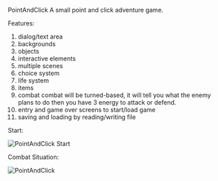 PointAndClick
A small point and click adventure game.

Features:
1. dialog/text area
2. backgrounds
3. objects
4. interactive elements
5. multiple scenes
6. choice system
7. life system
8. items
9. combat
		combat will be turned-based, it will tell you what the enemy plans to do then you have 3 energy to attack or defend.
10. entry and game over screens to start/load game
11. saving and loading by reading/writing file

Start:

![PointAndClick Start](https://github.com/Ethan-Nowa/PointAndClick/assets/140451419/4347bcd4-317d-4a5c-98f8-4f82c9520fbb)



Combat Situation:

![PointAndClick](https://github.com/Ethan-Nowa/PointAndClick/assets/140451419/11b14b23-1e2b-4ebd-b9e8-cd71a109fe8b)
